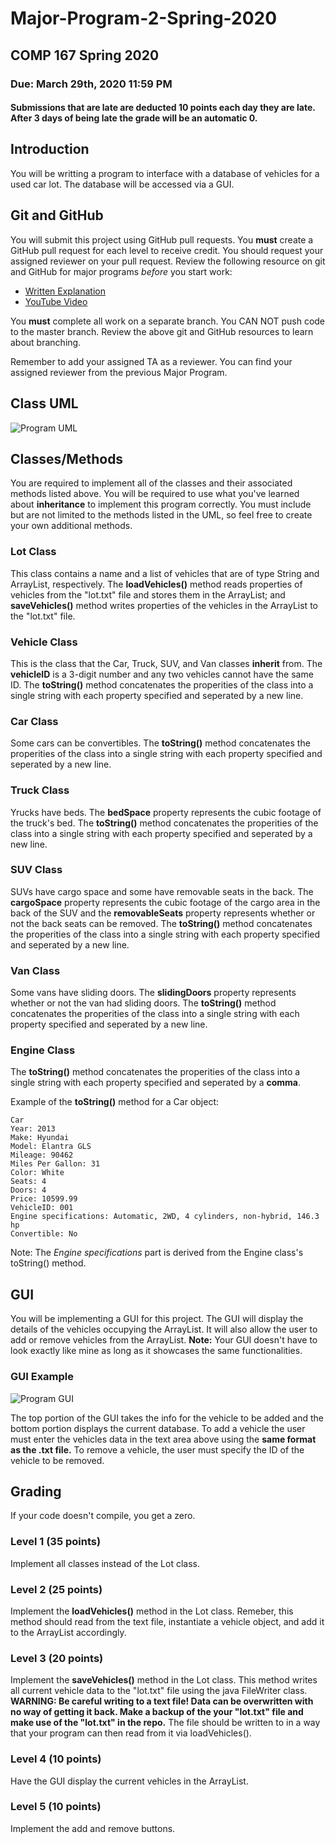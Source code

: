 # Major-Program-2-Spring-2020
## COMP 167 Spring 2020
### Due: March 29th, 2020 11:59 PM
#### Submissions that are late are deducted 10 points each day they are late. After 3 days of being late the grade will be an automatic 0.

##  Introduction

You will be writting a program to interface with a database of vehicles for a used car lot. The database will be accessed via a GUI.

## Git and GitHub

You will submit this project using GitHub pull requests. You **must** create a GitHub pull request for each level to receive credit. You should request your assigned reviewer on your pull request. Review the following resource on git and GitHub for major programs _before_ you start work:

- [Written Explanation](https://gist.github.com/ccannon94/511115be821a873ae9ec5f4db9cfdda0)
- [YouTube Video](https://www.youtube.com/watch?v=l2bP9JKQkdA)

You **must** complete all work on a separate branch. You CAN NOT push code to the master branch. Review the above git and GitHub resources to learn about branching.

Remember to add your assigned TA as a reviewer. You can find your assigned reviewer from the previous Major Program.

## Class UML
![Program UML](./MP2UML.png)

## Classes/Methods

You are required to implement all of the classes and their associated methods listed  above. You will be required to use what you've learned about **inheritance** to implement this program correctly. You must include but are not limited to the methods listed in the UML, so feel free to create your own additional methods.

### Lot Class

This class contains a name and a list of vehicles that are of type String and ArrayList, respectively. The **loadVehicles()** method reads properties of vehicles from the "lot.txt" file and stores them in the ArrayList; and **saveVehicles()** method writes properties of the vehicles in the ArrayList to the "lot.txt" file.

### Vehicle Class

This is the class that the Car, Truck, SUV, and Van classes **inherit** from. The **vehicleID** is a 3-digit number and any two vehicles cannot have the same ID. The **toString()** method concatenates the properities of the class into a single string with each property specified and seperated by a new line.

### Car Class

Some cars can be convertibles. The **toString()** method concatenates the properities of the class into a single string with each property specified and seperated by a new line.

### Truck Class

Yrucks have beds. The **bedSpace** property represents the cubic footage of the truck's bed. The **toString()** method concatenates the properities of the class into a single string with each property specified and seperated by a new line.

### SUV Class

SUVs have cargo space and some have removable seats in the back. The **cargoSpace** property represents the cubic footage of the cargo area in the back of the SUV and the **removableSeats** property represents whether or not the back seats can be removed. The **toString()** method concatenates the properities of the class into a single string with each property specified and seperated by a new line.

### Van Class

Some vans have sliding doors. The **slidingDoors** property represents whether or not the van had sliding doors. The **toString()** method concatenates the properities of the class into a single string with each property specified and seperated by a new line.

### Engine Class

The **toString()** method concatenates the properities of the class into a single string with each property specified and seperated by a **comma**.

Example of the **toString()** method for a Car object:

```
Car
Year: 2013
Make: Hyundai
Model: Elantra GLS
Mileage: 90462
Miles Per Gallon: 31
Color: White
Seats: 4
Doors: 4
Price: 10599.99
VehicleID: 001
Engine specifications: Automatic, 2WD, 4 cylinders, non-hybrid, 146.3 hp
Convertible: No
```
Note: The *Engine specifications* part is derived from the Engine class's toString() method.

## GUI

You will be implementing a GUI for this project. The GUI will display the details of the vehicles occupying the ArrayList. It will also allow the user to add or remove vehicles from the ArrayList. **Note:** Your GUI doesn't have to look exactly like mine as long as it showcases the same functionalities.

### GUI Example

![Program GUI](./GUI_Example.png)

The top portion of the GUI takes the info for the vehicle to be added and the bottom portion displays the current database. To add a vehicle the user must enter the vehicles data in the text area above using the **same format as the .txt file.** To remove a vehicle, the user must specify the ID of the vehicle to be removed.

## Grading

If your code doesn't compile, you get a zero.

### Level 1 (35 points)

Implement all classes instead of the Lot class.

### Level 2 (25 points)

Implement the **loadVehicles()** method in the Lot class. Remeber, this method should read from the text file, instantiate a vehicle object, and add it to the ArrayList accordingly.

### Level 3 (20 points)

Implement the **saveVehicles()** method in the Lot class. This method writes all current vehicle data to the "lot.txt" file using the java FileWriter class. **WARNING: Be careful writing to a text file! Data can be overwritten with no way of getting it back. Make a backup of the your "lot.txt" file and make use of the "lot.txt" in the repo.** The file should be written to in a way that your program can then read from it via loadVehicles(). 

### Level 4 (10 points)

Have the GUI display the current vehicles in the ArrayList.

### Level 5 (10 points)

Implement the add and remove buttons. 
